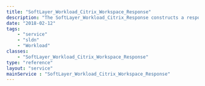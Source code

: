 ```yaml
---
title: "SoftLayer_Workload_Citrix_Workspace_Response"
description: "The SoftLayer_Workload_Citrix_Response constructs a response object for [SoftLayer_Workload_Citrix_Order](/reference/datatypes/SoftLayer_Workload_Citrix_Order). "
date: "2018-02-12"
tags:
    - "service"
    - "sldn"
    - "Workload"
classes:
    - "SoftLayer_Workload_Citrix_Workspace_Response"
type: "reference"
layout: "service"
mainService : "SoftLayer_Workload_Citrix_Workspace_Response"
---
```

